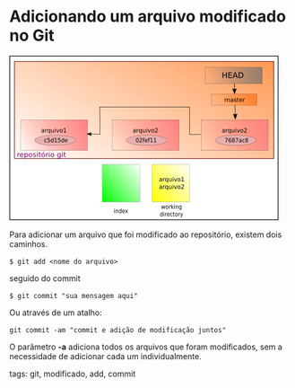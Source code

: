 # Adicionando um arquivo modificado no Git

![arquivo modificado](./img/fluxoGit7.png)

Para adicionar um arquivo que foi modificado ao repositório, existem dois caminhos.

```
$ git add <nome do arquivo>
```
seguido do commit
```
$ git commit "sua mensagem aqui"
```

Ou através de um atalho:
```
git commit -am "commit e adição de modificação juntos"
```
O parâmetro **-a** adiciona todos os arquivos que foram modificados, sem a necessidade de adicionar cada um individualmente.

tags: git, modificado, add, commit
